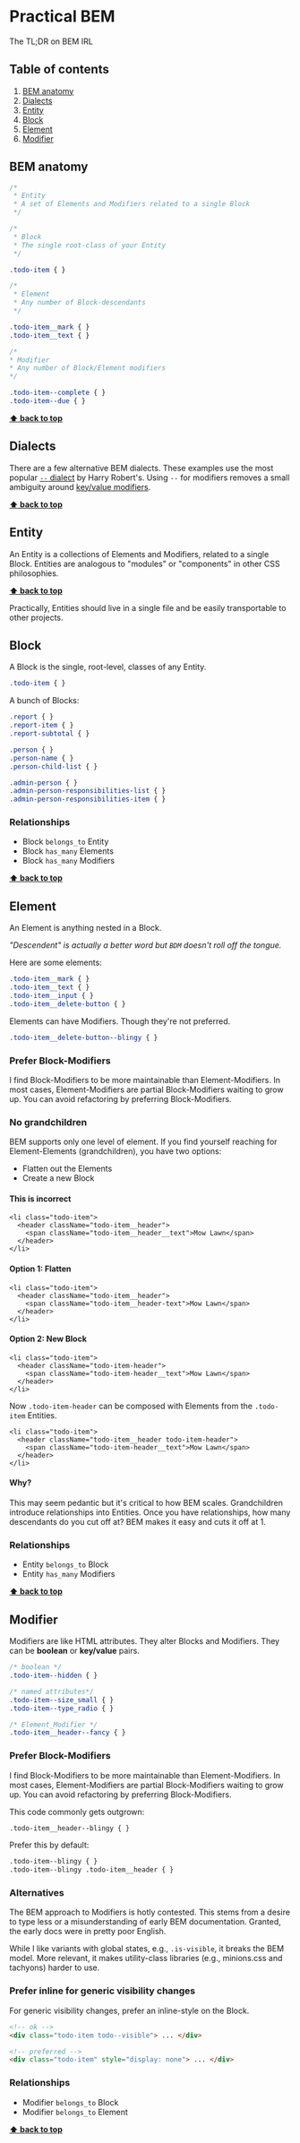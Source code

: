 # Practical BEM
The TL;DR on BEM IRL

## Table of contents

1. [BEM anatomy](#bem-anatomy)
1. [Dialects](#dialects)
1. [Entity](#entity)
1. [Block](#block)
1. [Element](#element)
1. [Modifier](#modifier)

## BEM anatomy

```css
/*
 * Entity
 * A set of Elements and Modifiers related to a single Block
 */

/*
 * Block
 * The single root-class of your Entity
 */

.todo-item { }

/*
 * Element
 * Any number of Block-descendants
 */

.todo-item__mark { }
.todo-item__text { }

/*
* Modifier
* Any number of Block/Element modifiers
*/

.todo-item--complete { }
.todo-item--due { }
```

**[⬆ back to top](#table-of-contents)**

## Dialects
There are a few alternative BEM dialects. These examples use the most popular [`--` dialect](http://csswizardry.com/2013/01/mindbemding-getting-your-head-round-bem-syntax/) by Harry Robert's. Using `--` for modifiers removes a small ambiguity around [key/value modifiers](https://en.bem.info/methodology/naming-convention/#element-modifier).

**[⬆ back to top](#table-of-contents)**

## Entity
An Entity is a collections of Elements and Modifiers, related to a single Block. Entities are analogous to "modules" or "components" in other CSS philosophies.

**[⬆ back to top](#table-of-contents)**

Practically, Entities should live in a single file and be easily transportable to other projects.

## Block
A Block is the single, root-level, classes of any Entity.

```css
.todo-item { }
```

A bunch of Blocks:

```css
.report { }
.report-item { }
.report-subtotal { }

.person { }
.person-name { }
.person-child-list { }

.admin-person { }
.admin-person-responsibilities-list { }
.admin-person-responsibilities-item { }
```

### Relationships
* Block `belongs_to` Entity
* Block `has_many` Elements
* Block `has_many` Modifiers

**[⬆ back to top](#table-of-contents)**

## Element
An Element is anything nested in a Block.

*"Descendent" is actually a better word but `BDM` doesn't roll off the tongue.*

Here are some elements:

```css
.todo-item__mark { }
.todo-item__text { }
.todo-item__input { }
.todo-item__delete-button { }
```

Elements can have Modifiers. Though they're not preferred.

```css
.todo-item__delete-button--blingy { }
```

### Prefer Block-Modifiers
I find Block-Modifiers to be more maintainable than Element-Modifiers. In most cases, Element-Modifiers are partial Block-Modifiers waiting to grow up. You can avoid refactoring by preferring Block-Modifiers.

### No grandchildren

BEM supports only one level of element. If you find yourself reaching for Element-Elements (grandchildren), you have two options:
* Flatten out the Elements
* Create a new Block

#### This is incorrect
```
<li class="todo-item">
  <header className="todo-item__header">
    <span className="todo-item__header__text">Mow Lawn</span>
  </header>
</li>
```

#### Option 1: Flatten
```
<li class="todo-item">
  <header className="todo-item__header">
    <span className="todo-item__header-text">Mow Lawn</span>
  </header>
</li>
```

#### Option 2: New Block
```
<li class="todo-item">
  <header className="todo-item-header">
    <span className="todo-item-header__text">Mow Lawn</span>
  </header>
</li>
```

Now `.todo-item-header` can be composed with Elements from the `.todo-item` Entities.

```
<li class="todo-item">
  <header className="todo-item__header todo-item-header">
    <span className="todo-item-header__text">Mow Lawn</span>
  </header>
</li>
```

#### Why?

This may seem pedantic but it's critical to how BEM scales. Grandchildren introduce relationships into Entities. Once you have relationships, how many descendants do you cut off at? BEM makes it easy and cuts it off at 1.

### Relationships
* Entity `belongs_to` Block
* Entity `has_many` Modifiers

**[⬆ back to top](#table-of-contents)**

## Modifier
Modifiers are like HTML attributes. They alter Blocks and Modifiers. They can be **boolean** or **key/value** pairs.

```css
/* boolean */
.todo-item--hidden { }

/* named attributes*/
.todo-item--size_small { }
.todo-item--type_radio { }

/* Element_Modifier */
.todo-item__header--fancy { }
```

### Prefer Block-Modifiers
I find Block-Modifiers to be more maintainable than Element-Modifiers. In most cases, Element-Modifiers are partial Block-Modifiers waiting to grow up. You can avoid refactoring by preferring Block-Modifiers.

This code commonly gets outgrown:

```html
.todo-item__header--blingy { }
```

Prefer this by default:

```html
.todo-item--blingy { }
.todo-item--blingy .todo-item__header { }
```

### Alternatives
The BEM approach to Modifiers is hotly contested. This stems from a desire to type less or a misunderstanding of early BEM documentation. Granted, the early docs were in pretty poor English.

While I like variants with global states, e.g., `.is-visible`, it breaks the BEM model. More relevant, it makes utility-class libraries (e.g., minions.css and tachyons) harder to use.

### Prefer inline for generic visibility changes
For generic visibility changes, prefer an inline-style on the Block.

```html
<!-- ok -->
<div class="todo-item todo--visible"> ... </div>

<!-- preferred -->
<div class="todo-item" style="display: none"> ... </div>
```

### Relationships
* Modifier `belongs_to` Block
* Modifier `belongs_to` Element

**[⬆ back to top](#table-of-contents)**
